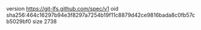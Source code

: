 version https://git-lfs.github.com/spec/v1
oid sha256:464c16297b94e3f8297a7254b19f11c8879d42ce9816bada8c0fb57cb5029bf0
size 2738
